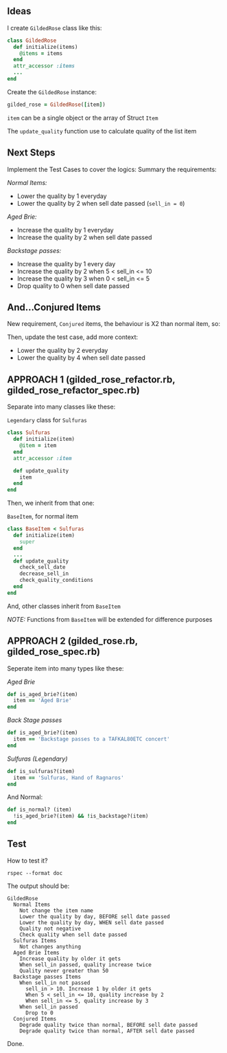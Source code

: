 ## Ideas

I create `GildedRose` class like this:
```ruby
class GildedRose
  def initialize(items)
    @items = items
  end
  attr_accessor :items
  ...
end
```
Create the `GildedRose` instance:
```ruby
gilded_rose = GildedRose([item])
```
`item` can be a single object or the array of Struct `Item`

The `update_quality` function use to calculate quality of the list item

## Next Steps

Implement the Test Cases to cover the logics:
Summary the requirements:

*Normal Items:*
- Lower the quality by 1 everyday
- Lower the quality by 2 when sell date passed (`sell_in = 0`)

*Aged Brie:*
- Increase the quality by 1 everyday
- Increase the quality by 2 when sell date passed

*Backstage passes:*
- Increase the quality by 1 every day
- Increase the quality by 2 when 5 < sell_in <= 10
- Increase the quality by 3 when 0 < sell_in <= 5
- Drop quality to 0 when sell date passed

## And...Conjured Items

New requirement, `Conjured` items, the behaviour is X2 than normal item, so:

Then, update the test case, add more context:
- Lower the quality by 2 everyday
- Lower the quality by 4 when sell date passed

## APPROACH 1 (gilded_rose_refactor.rb, gilded_rose_refactor_spec.rb)


Separate into many classes like these:

`Legendary` class for `Sulfuras`
```ruby
class Sulfuras
  def initialize(item)
    @item = item
  end
  attr_accessor :item

  def update_quality
    item
  end
end
```

Then, we inherit from that one:

`BaseItem`, for normal item
```ruby
class BaseItem < Sulfuras
  def initialize(item)
    super
  end
  ...
  def update_quality
    check_sell_date
    decrease_sell_in
    check_quality_conditions
  end
end
```

And, other classes inherit from `BaseItem`

*NOTE:*
Functions from `BaseItem` will be extended for difference purposes


## APPROACH 2 (gilded_rose.rb, gilded_rose_spec.rb)


Seperate item into many types like these:

*Aged Brie*
```ruby
def is_aged_brie?(item)
  item == 'Aged Brie'
end
```
*Back Stage passes*
```ruby
def is_aged_brie?(item)
  item == 'Backstage passes to a TAFKAL80ETC concert'
end
```
*Sulfuras (Legendary)*
```ruby
def is_sulfuras?(item)
  item == 'Sulfuras, Hand of Ragnaros'
end
```
And Normal:
```ruby
def is_normal? (item)
  !is_aged_brie?(item) && !is_backstage?(item)
end
```
## Test

How to test it?
```
rspec --format doc
```

The output should be:
```
GildedRose
  Normal Items
    Not change the item name
    Lower the quality by day, BEFORE sell date passed
    Lower the quality by day, WHEN sell date passed
    Quality not negative
    Check quality when sell date passed
  Sulfuras Items
    Not changes anything
  Aged Brie Items
    Increase quality by older it gets
    When sell_in passed, quality increase twice
    Quality never greater than 50
  Backstage passes Items
    When sell_in not passed
      sell_in > 10. Increase 1 by older it gets
      When 5 < sell_in <= 10, quality increase by 2
      When sell_in <= 5, quality increase by 3
    When sell_in passed
      Drop to 0
  Conjured Items
    Degrade quality twice than normal, BEFORE sell date passed
    Degrade quality twice than normal, AFTER sell date passed
```

Done.


